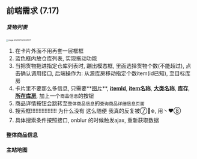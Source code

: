 ## 前端需求 (7.17)

##### 货物列表

<img src="https://i-petstore.oss-cn-shenzhen.aliyuncs.com/README-Pics/image-20200714233341077.png" alt="image-20200714233341077" style="zoom: 33%;" />



1. 在卡片外面不用再套一层框框
2. 蓝色框内放仓库列表, 实现拖动功能
3. 当把货物拖进指定仓库列表时, 蹦出模态框, 里面选择货物个数(不能超过), 点击确认调用接口, 后端操作为:  从源库房移动指定个数item(id已知), 至目标库房
4. 卡片里不要那么多信息,  只需要**<u>图片</u>**,  **<u>itemId</u>**, **<u>item名称</u>**, **<u>大类名称</u>**, **<u>库存</u>**, **<u>所在库房</u>**, 加上一个`商品信息`的按钮
5. 商品详情按钮会跳转至`整体商品信息`的`查询商品详细信息页面`
6. 搜索框!!!!!!!!!!!!!!!!! 为什么没有 这么随便 我真的反复被⑦🤮❄️, 用丶❤⑧
7. 具体搜索条件按照接口,  onblur 的时候触发ajax, 重新获取数据



#### 整体商品信息

#### 主站地图